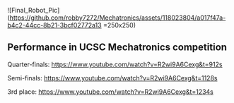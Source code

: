 
![Final_Robot_Pic](https://github.com/robby7272/Mechatronics/assets/118023804/a017f47a-b4c2-44cc-8b21-3bcf02772a13 =250x250)

## Performance in UCSC Mechatronics competition

Quarter-finals: https://www.youtube.com/watch?v=R2wi9A6Cexg&t=912s

Semi-finals: https://www.youtube.com/watch?v=R2wi9A6Cexg&t=1128s

3rd place: https://www.youtube.com/watch?v=R2wi9A6Cexg&t=1234s
